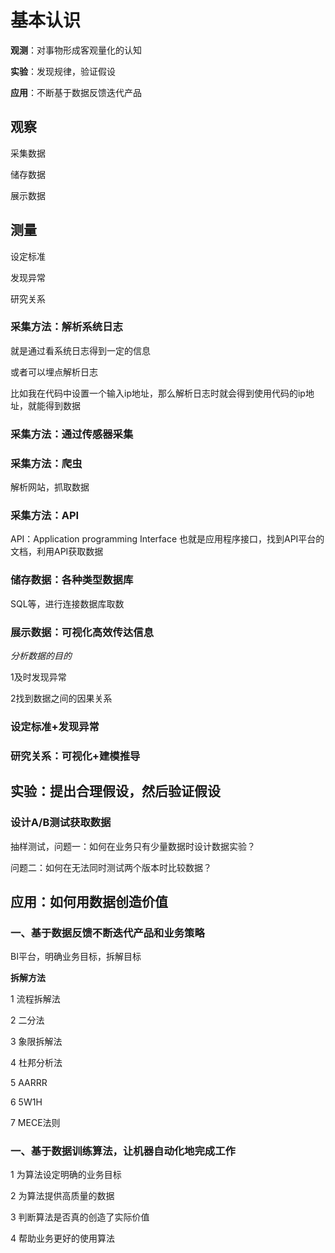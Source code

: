 # 基本认识

**观测**：对事物形成客观量化的认知

**实验**：发现规律，验证假设

**应用**：不断基于数据反馈迭代产品

## **观察**

采集数据 

储存数据

展示数据

## **测量**

设定标准

发现异常

研究关系

### **采集方法：解析系统日志**

就是通过看系统日志得到一定的信息

或者可以埋点解析日志

比如我在代码中设置一个输入ip地址，那么解析日志时就会得到使用代码的ip地址，就能得到数据

### **采集方法：通过传感器采集**

### **采集方法：爬虫**

解析网站，抓取数据

### **采集方法：API**

API：Application programming Interface 也就是应用程序接口，找到API平台的文档，利用API获取数据

### **储存数据：各种类型数据库**

SQL等，进行连接数据库取数

### **展示数据：可视化高效传达信息**

_分析数据的目的_

1及时发现异常

2找到数据之间的因果关系

### **设定标准+发现异常**

### **研究关系：可视化+建模推导**

## **实验：提出合理假设，然后验证假设**

### **设计A/B测试获取数据**

抽样测试，问题一：如何在业务只有少量数据时设计数据实验？

问题二：如何在无法同时测试两个版本时比较数据？

## **应用：如何用数据创造价值**

### **一、基于数据反馈不断迭代产品和业务策略**

BI平台，明确业务目标，拆解目标

**拆解方法**

1 流程拆解法

2 二分法

3 象限拆解法

4 杜邦分析法

5 AARRR

6 5W1H

7 MECE法则

### **一、基于数据训练算法，让机器自动化地完成工作**

1 为算法设定明确的业务目标

2 为算法提供高质量的数据

3 判断算法是否真的创造了实际价值

4 帮助业务更好的使用算法



